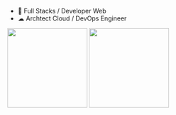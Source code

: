 
- 🌱 Full Stacks / Developer Web
- ☁  Archtect Cloud / DevOps Engineer


<div>
<img height="180em" src="https://github-readme-stats.vercel.app/api?username=devopscomputer&show_icons=falsetheme-dracula&include_all_commits-true&count_private-true"/>
<img height="180em" src="https://github-readme-stats.vercel.app/api/top-langs/?username=iuricode&hide=html&layout=compact&theme=default" />
                        
</div>
